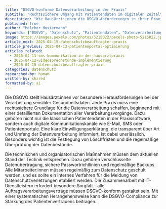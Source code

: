 ```yaml
---
title: "DSGVO-konforme Datenverarbeitung in der Praxis"
subtitle: "Rechtssichere Umgang mit Patientendaten im digitalen Zeitalter"
description: "Wie Hausärzt:innen die DSGVO-Anforderungen in ihrer Praxis umsetzen und Patientendaten sicher verarbeiten können."
published: true
author: "Melchor Mustermann"
keywords: ["DSGVO", "Datenschutz", "Patientendaten", "Datenverarbeitung", "Rechtssicherheit"]
image: https://images.pexels.com/photos/5215022/pexels-photo-5215022.jpeg
article_next: 2025-04-15-datenschutzbeauftragter-praxis
article_previous: 2025-04-13-patientenportal-optimierung
articles_related:
  - 2025-04-11-sms-kommunikation-in-der-hausarztpraxis
  - 2025-04-12-videosprechstunde-implementierung
  - 2025-04-15-datenschutzbeauftragter-praxis
categories: datenschutz
researched-by: human
written-by: shared
formatted-by: ai
---
```


Die DSGVO stellt Hausärzt:innen vor besondere Herausforderungen bei der Verarbeitung sensibler Gesundheitsdaten. Jede Praxis muss eine rechtssichere Grundlage für die Datenverarbeitung schaffen, beginnend mit einer detaillierten Dokumentation aller Verarbeitungsvorgänge. Dazu gehören nicht nur die klassischen Patientendaten in der Praxissoftware, sondern auch digitale Kommunikationskanäle wie E-Mail, SMS oder Patientenportale. Eine klare Einwilligungserklärung, die transparent über Art und Umfang der Datenverarbeitung informiert, ist dabei unerlässlich. Besonders wichtig ist die Festlegung von Löschfristen und die regelmäßige Überprüfung der Datenbestände.

Die technischen und organisatorischen Maßnahmen müssen dem aktuellen Stand der Technik entsprechen. Dazu gehören verschlüsselte Datenübertragung, sichere Passwortrichtlinien und regelmäßige Backups. Alle Mitarbeiter:innen müssen regelmäßig zum Datenschutz geschult werden, und es sollte ein internes Verfahren für die Meldung von Datenschutzverletzungen etabliert werden. Die Zusammenarbeit mit IT-Dienstleistern erfordert besondere Sorgfalt – alle Auftragsverarbeitungsverträge müssen DSGVO-konform gestaltet sein. Mit einer systematischen Herangehensweise kann die DSGVO-Compliance zur Stärkung des Patientenvertrauens beitragen. 
